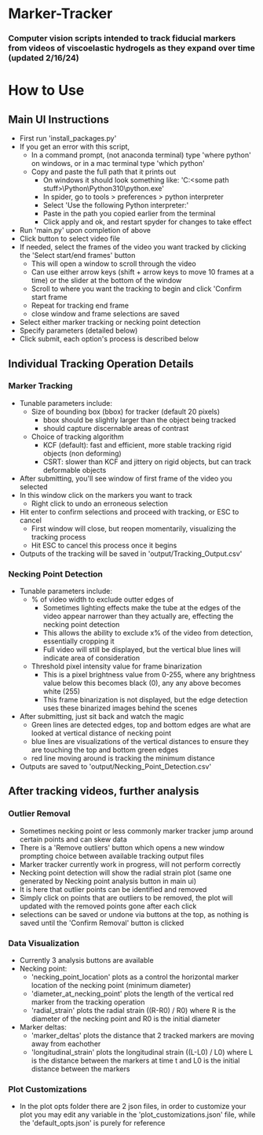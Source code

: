 # Marker-Tracker
### Computer vision scripts intended to track fiducial markers from videos of viscoelastic hydrogels as they expand over time (updated 2/16/24)

# How to Use

## Main UI Instructions
- First run 'install_packages.py'
- If you get an error with this script,
    - In a command prompt, (not anaconda terminal) type 'where python' on windows, or in a mac terminal type 'which python'
    - Copy and paste the full path that it prints out
        - On windows it should look something like: 'C:\<some path stuff>\Python\Python310\python.exe'
        - In spider, go to tools > preferences > python interpreter
        - Select 'Use the following Python interpreter:'
        - Paste in the path you copied earlier from the terminal
        - Click apply and ok, and restart spyder for changes to take effect
- Run 'main.py' upon completion of above
- Click button to select video file
- If needed, select the frames of the video you want tracked by clicking the 'Select start/end frames' button
    - This will open a window to scroll through the video
    - Can use either arrow keys (shift + arrow keys to move 10 frames at a time) or the slider at the bottom of the window
    - Scroll to where you want the tracking to begin and click 'Confirm start frame
    - Repeat for tracking end frame
    - close window and frame selections are saved
- Select either marker tracking or necking point detection
- Specify parameters (detailed below)
- Click submit, each option's process is described below

## Individual Tracking Operation Details
### Marker Tracking
- Tunable parameters include:
    - Size of bounding box (bbox) for tracker (default 20 pixels)
        - bbox should be slightly larger than the object being tracked
        - should capture discernable areas of contrast
    - Choice of tracking algorithm
        - KCF (default): fast and efficient, more stable tracking rigid objects (non deforming)
        - CSRT: slower than KCF and jittery on rigid objects, but can track deformable objects
- After submitting, you'll see window of first frame of the video you selected
- In this window click on the markers you want to track
    - Right click to undo an erroneous selection
- Hit enter to confirm selections and proceed with tracking, or ESC to cancel
    - First window will close, but reopen momentarily, visualizing the tracking process
    - Hit ESC to cancel this process once it begins
- Outputs of the tracking will be saved in 'output/Tracking_Output.csv'

### Necking Point Detection
- Tunable parameters include:
    - % of video width to exclude outter edges of
        - Sometimes lighting effects make the tube at the edges of the video appear narrower than they actually are, effecting the necking point detection
        - This allows the ability to exclude x% of the video from detection, essentially cropping it
        - Full video will still be displayed, but the vertical blue lines will indicate area of consideration
    - Threshold pixel intensity value for frame binarization
        - This is a pixel brightness value from 0-255, where any brightness value below this becomes black (0), any any above becomes white (255)
        - This frame binarization is not displayed, but the edge detection uses these binarized images behind the scenes
- After submitting, just sit back and watch the magic
    - Green lines are detected edges, top and bottom edges are what are looked at vertical distance of necking point
    - blue lines are visualizations of the vertical distances to ensure they are touching the top and bottom green edges
    - red line moving around is tracking the minimum distance
- Outputs are saved to 'output/Necking_Point_Detection.csv'

## After tracking videos, further analysis
### Outlier Removal
- Sometimes necking point or less commonly marker tracker jump around certain points and can skew data
- There is a 'Remove outliers' button which opens a new window prompting choice between available tracking output files
- Marker tracker currently work in progress, will not perform correctly
- Necking point detection will show the radial strain plot (same one generated by Necking point analysis button in main ui)
- It is here that outlier points can be identified and removed
- Simply click on points that are outliers to be removed, the plot will updated with the removed points gone after each click
- selections can be saved or undone via buttons at the top, as nothing is saved until the 'Confirm Removal' button is clicked

### Data Visualization
- Currently 3 analysis buttons are available
- Necking point:
    - 'necking_point_location' plots as a control the horizontal marker location of the necking point (minimum diameter)
    - 'diameter_at_necking_point' plots the length of the vertical red marker from the tracking operation
    - 'radial_strain' plots the radial strain ((R-R0) / R0) where R is the diameter of the necking point and R0 is the initial diameter
- Marker deltas:
    - 'marker_deltas' plots the distance that 2 tracked markers are moving away from eachother
    - 'longitudinal_strain' plots the longitudinal strain ((L-L0) / L0) where L is the distance between the markers at time t and L0 is the initial distance between the markers


### Plot Customizations
- In the plot opts folder there are 2 json files, in order to customize your plot you may edit any variable in the 'plot_customizations.json' file, while the 'default_opts.json' is purely for reference